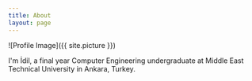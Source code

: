 ```yaml
---
title: About
layout: page
---
```

![Profile Image]({{ site.picture }})

<p>
I'm İdil, a final year Computer Engineering undergraduate at Middle East Technical University in Ankara, Turkey.
</p>

